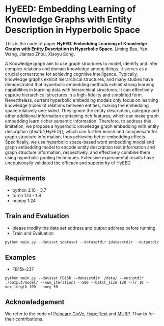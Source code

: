 # HyEED: Embedding Learning of Knowledge Graphs with Entity Description in Hyperbolic Space

This is the code of paper **HyEED: Embedding Learning of Knowledge Graphs with Entity Description in Hyperbolic Space.** Liming Bao, Yan Wang, Jiantao Zhou, Xiaoyu Song.

A Knowledge graph aim to use graph structures to model, identify and infer complex relations and domain knowledge among things. It serves as a crucial cornerstone for achieving cognitive intelligence. Typically, knowledge graphs exhibit hierarchical structures, and many studies have demonstrated that hyperbolic embedding methods exhibit strong learning capabilities in learning data with hierarchical structures. It can effectively capture hierarchical structures in a high-fidelity and simplified form. Nevertheless, current hyperbolic embedding models only focus on learning knowledge triples of relations between entities, making the embedding space relatively one-sided. They ignore the entity description, category and other additional information containing rich features, which can make graph embedding learn richer semantic information. Therefore, to address this limitation, we propose a hyperbolic knowledge graph embedding with entity description (\textbf{HyEED}), which can further enrich and compensate for graph structure information, thus achieving better embedding effects. Specifically, we use hyperbolic space-based word embedding model and graph embedding model to encode entity description text information and graph structure information, respectively, and effectively combine them using hyperbolic pooling techniques. Extensive experimental results have unequivocally validated the efficacy and superiority of HyEED.

## Requirments

- python 3.10 - 3.7
- torch 1.13 - 1.8
- numpy 1.24

## Train and Evaluation

- please modify the data set address and output address before running.
- Train and Evaluation 

```python
python main.py --dataset $dataset --datasetdir $datasetdir --outputdir $outputdir --num_iterations --$num_iterations --batch_size $batch_size --lr $learning-rate --max_length $max_length --nneg $negative-samples
```

## Examples

- FB15k-237

```
python main.py --dataset FB15k --datasetdir ./data/ --outputdir ./output/model/ --num_iterations --500 --batch_size 128 --lr 10 --max_length 100 --nneg 50
```

## Acknowledgement

We refer to the code of [Poincaré GloVe](https://github.com/alex-tifrea/poincare_glove), [HyperText](https://github.com/huawei-noah/Pretrained-Language-Model/tree/master/HyperText) and [MURP](https://github.com/ibalazevic/multirelational-poincare). Thanks for their contributions.
